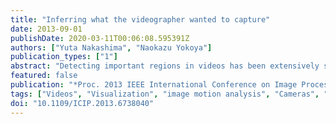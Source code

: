 ```yaml
---
title: "Inferring what the videographer wanted to capture"
date: 2013-09-01
publishDate: 2020-03-11T00:06:08.595391Z
authors: ["Yuta Nakashima", "Naokazu Yokoya"]
publication_types: ["1"]
abstract: "Detecting important regions in videos has been extensively studied for past decades for their wide variety of applications including video summarization and retargeting. Visual attention models draw much attention for this purpose, which find visually salient regions. However, visual attention models ignore intentionally captured regions (ICRs) derived from videographers' intentions, i.e., what the videographers wanted to capture in their videos. This paper proposes a Markov random field-based ICR model for finding them. Observing that a videographer's intention is embedded into camera motion together with objects' motion, our ICR model uses point trajectory-based features to distinguish ICRs from non-ICRs. It also leverages spatial and temporal consistency of ICRs to improve the performance. We have experimentally demonstrated our ICR model's performance and the difference between ICRs and visually salient regions."
featured: false
publication: "*Proc. 2013 IEEE International Conference on Image Processing (ICIP)*"
tags: ["Videos", "Visualization", "image motion analysis", "Cameras", "video signal processing", "Computer vision", "video summarization", "camera motion", "cameras", "capture intentions", "intention map", "intentionally captured regions", "Intentionally captured regions", "Markov processes", "Markov random field-based ICR model", "object detection", "object motion", "point trajectory-based features", "random processes", "region detection", "Support vector machines", "Trajectory", "Vectors", "video retargeting", "videographer intention", "visual attention model", "visual attention models", "visually salient regions"]
doi: "10.1109/ICIP.2013.6738040"
---
```


